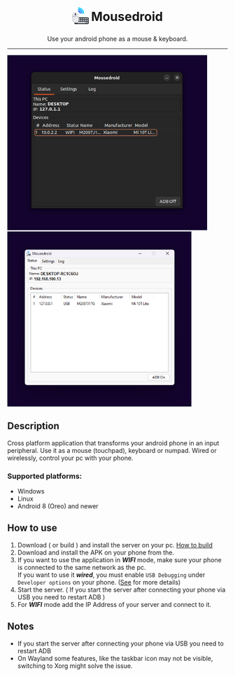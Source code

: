 <h1  align="center">
  <sub>
    <img  src="imgs/icon.png"  witdh=38  height=38></img>
  </sub>
  Mousedroid
</h1>

<p align="center">Use your android phone as a mouse & keyboard.</p>

***

 <img  src="imgs/scr1.png"  witdh=400  height=400></img>
 <img  src="imgs/scr2.png"  witdh=400  height=400></img> 


## Description

Cross platform application that transforms your android phone in an input peripheral. Use it as a mouse (touchpad), keyboard or numpad. Wired or wirelessly, control your pc with your phone.


### Supported platforms:
- Windows
- Linux
- Android 8 (Oreo) and newer
  
  
## How to use
1. Download ( or build ) and install the server on your pc. [How to build](https://github.com/hypertensiune/Mousedroid/tree/main/server)
2. Download and install the APK on your phone from the.
3. If you want to use the application in ***WIFI*** mode, make sure your phone is connected to the same network as the pc. <br>
   If you want to use it ***wired***, you must enable `USB Debugging` under `Developer options` on your phone. ([See](https://developer.android.com/tools/adb) for more details)
4. Start the server. ( If you start the server after connecting your phone via USB you need to restart ADB )
5. For ***WIFI*** mode add the IP Address of your server and connect to it.


## Notes

- If you start the server after connecting your phone via USB you need to restart ADB
- On Wayland some features, like the taskbar icon may not be visible, switching to Xorg might solve the issue.

